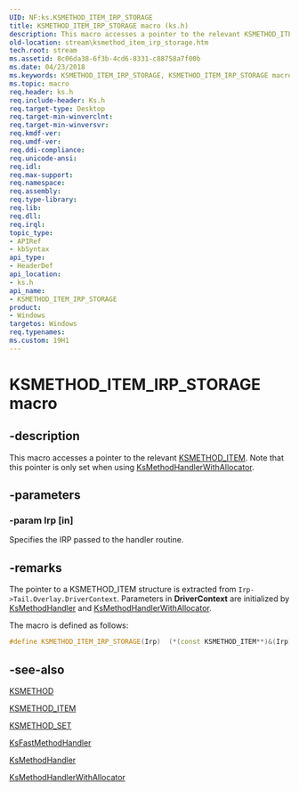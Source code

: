 ```yaml
---
UID: NF:ks.KSMETHOD_ITEM_IRP_STORAGE
title: KSMETHOD_ITEM_IRP_STORAGE macro (ks.h)
description: This macro accesses a pointer to the relevant KSMETHOD_ITEM. Note that this pointer is only set when using KsMethodHandlerWithAllocator.
old-location: stream\ksmethod_item_irp_storage.htm
tech.root: stream
ms.assetid: 8c06da38-6f3b-4cd6-8331-c88758a7f00b
ms.date: 04/23/2018
ms.keywords: KSMETHOD_ITEM_IRP_STORAGE, KSMETHOD_ITEM_IRP_STORAGE macro [Streaming Media Devices], ks/KSMETHOD_ITEM_IRP_STORAGE, ksfunc_f9a51af4-aa4e-432d-99e3-03052e99b902.xml, stream.ksmethod_item_irp_storage
ms.topic: macro
req.header: ks.h
req.include-header: Ks.h
req.target-type: Desktop
req.target-min-winverclnt: 
req.target-min-winversvr: 
req.kmdf-ver: 
req.umdf-ver: 
req.ddi-compliance: 
req.unicode-ansi: 
req.idl: 
req.max-support: 
req.namespace: 
req.assembly: 
req.type-library: 
req.lib: 
req.dll: 
req.irql: 
topic_type:
- APIRef
- kbSyntax
api_type:
- HeaderDef
api_location:
- ks.h
api_name:
- KSMETHOD_ITEM_IRP_STORAGE
product:
- Windows
targetos: Windows
req.typenames: 
ms.custom: 19H1
---
```


# KSMETHOD_ITEM_IRP_STORAGE macro

## -description

This macro accesses a pointer to the relevant [KSMETHOD_ITEM](https://docs.microsoft.com/windows-hardware/drivers/ddi/content/ks/ns-ks-ksmethod_item). Note that this pointer is only set when using [KsMethodHandlerWithAllocator](https://docs.microsoft.com/windows-hardware/drivers/ddi/content/ks/nf-ks-ksmethodhandlerwithallocator).

## -parameters

### -param Irp [in]

Specifies the IRP passed to the handler routine.

## -remarks

The pointer to a KSMETHOD_ITEM structure is extracted from `Irp->Tail.Overlay.DriverContext`. Parameters in **DriverContext** are initialized by [KsMethodHandler](https://docs.microsoft.com/windows-hardware/drivers/ddi/content/ks/nf-ks-ksmethodhandler) and [KsMethodHandlerWithAllocator](https://docs.microsoft.com/windows-hardware/drivers/ddi/content/ks/nf-ks-ksmethodhandlerwithallocator).

The macro is defined as follows:

```cpp
#define KSMETHOD_ITEM_IRP_STORAGE(Irp)  (*(const KSMETHOD_ITEM**)&(Irp)->;Tail.Overlay.DriverContext[3])
```

## -see-also

[KSMETHOD](https://docs.microsoft.com/previous-versions/ff563398(v=vs.85))

[KSMETHOD_ITEM](https://docs.microsoft.com/windows-hardware/drivers/ddi/content/ks/ns-ks-ksmethod_item)

[KSMETHOD_SET](https://docs.microsoft.com/windows-hardware/drivers/ddi/content/ks/ns-ks-ksmethod_set)

[KsFastMethodHandler](https://docs.microsoft.com/windows-hardware/drivers/ddi/content/ks/nf-ks-ksfastmethodhandler)

[KsMethodHandler](https://docs.microsoft.com/windows-hardware/drivers/ddi/content/ks/nf-ks-ksmethodhandler)

[KsMethodHandlerWithAllocator](https://docs.microsoft.com/windows-hardware/drivers/ddi/content/ks/nf-ks-ksmethodhandlerwithallocator)
